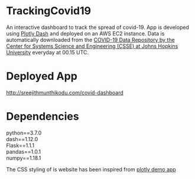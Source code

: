 # TrackingCovid19
An interactive dashboard to track the spread of covid-19. App is developed using [Plotly Dash](https://plotly.com/dash/) and deployed on an AWS EC2 instance. Data is automatically downloaded from the [COVID-19 Data Repository by the Center for Systems Science and Engineering (CSSE) at Johns Hopkins University](https://github.com/CSSEGISandData/COVID-19) everyday at 00.15 UTC. 

# Deployed App
http://sreejithmunthikodu.com/covid-dashboard

# Dependencies
python==3.7.0  
dash==1.12.0  
Flask==1.1.1  
pandas==1.0.1  
numpy==1.18.1  

The CSS styling of is website has been inspired from [plotly demo app](https://dash-gallery.plotly.host/dash-uber-rides-demo/)  
